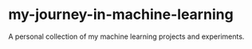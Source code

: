 # my-journey-in-machine-learning
A personal collection of my machine learning projects and experiments.
